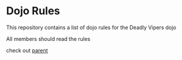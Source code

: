 Dojo Rules
==========

This repository contains a list of dojo rules for the Deadly Vipers dojo

All members should read the rules

check out [parent](https://github.com/deadlyvipers)
